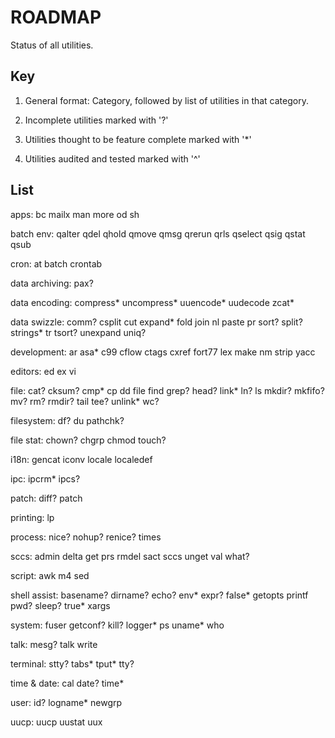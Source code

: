 
# ROADMAP

Status of all utilities.

## Key

1. General format:  Category, followed by list of utilities in that category.

2. Incomplete utilities marked with '?'

3. Utilities thought to be feature complete marked with '*'

4. Utilities audited and tested marked with '^'

## List

apps: bc mailx man more od sh

batch env: qalter qdel qhold qmove qmsg qrerun qrls qselect qsig qstat qsub

cron: at batch crontab

data archiving: pax?

data encoding: compress* uncompress* uuencode* uudecode zcat*

data swizzle: comm? csplit cut expand* fold join nl paste pr sort? split? strings* tr tsort? unexpand uniq?

development: ar asa* c99 cflow ctags cxref fort77 lex make nm strip yacc

editors: ed ex vi

file: cat? cksum? cmp* cp dd file find grep? head? link* ln? ls mkdir? mkfifo? mv? rm? rmdir? tail tee? unlink* wc?

filesystem: df? du pathchk?

file stat: chown? chgrp chmod touch?

i18n: gencat iconv locale localedef

ipc: ipcrm* ipcs?

patch: diff? patch

printing: lp

process: nice? nohup? renice? times

sccs: admin delta get prs rmdel sact sccs unget val what?

script: awk m4 sed

shell assist: basename? dirname? echo? env* expr? false* getopts printf pwd? sleep? true* xargs

system: fuser getconf? kill? logger* ps uname* who

talk: mesg? talk write

terminal: stty? tabs* tput* tty?

time & date: cal date? time*

user: id? logname* newgrp

uucp: uucp uustat uux

